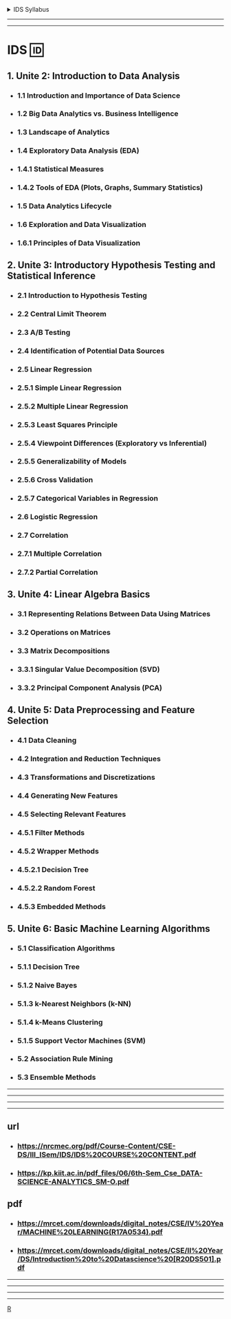 <details>
  <summary>IDS Syllabus</summary>

---
---
![image](https://github.com/user-attachments/assets/e8e6ae80-d06d-44f5-859f-f8c5bd8f783b)

</details>

---
---

# IDS 🆔 

## 1. Unite 2: Introduction to Data Analysis
- ###    1.1 Introduction and Importance of Data Science
- ###    1.2 Big Data Analytics vs. Business Intelligence
- ###    1.3 Landscape of Analytics
- ###    1.4 Exploratory Data Analysis (EDA)
- ###        1.4.1 Statistical Measures
- ###        1.4.2 Tools of EDA (Plots, Graphs, Summary Statistics)
- ###    1.5 Data Analytics Lifecycle
- ###    1.6 Exploration and Data Visualization
- ###        1.6.1 Principles of Data Visualization

## 2. Unite 3: Introductory Hypothesis Testing and Statistical Inference
- ###    2.1 Introduction to Hypothesis Testing
- ###    2.2 Central Limit Theorem
- ###    2.3 A/B Testing
- ###    2.4 Identification of Potential Data Sources
- ###    2.5 Linear Regression
- ###        2.5.1 Simple Linear Regression
- ###        2.5.2 Multiple Linear Regression
- ###        2.5.3 Least Squares Principle
- ###        2.5.4 Viewpoint Differences (Exploratory vs Inferential)
- ###        2.5.5 Generalizability of Models
- ###        2.5.6 Cross Validation
- ###        2.5.7 Categorical Variables in Regression
- ###    2.6 Logistic Regression
- ###    2.7 Correlation
- ###        2.7.1 Multiple Correlation
- ###        2.7.2 Partial Correlation

## 3. Unite 4: Linear Algebra Basics
- ###    3.1 Representing Relations Between Data Using Matrices
- ###    3.2 Operations on Matrices
- ###    3.3 Matrix Decompositions
- ###        3.3.1 Singular Value Decomposition (SVD)
- ###        3.3.2 Principal Component Analysis (PCA)

## 4. Unite 5: Data Preprocessing and Feature Selection
- ###    4.1 Data Cleaning
- ###    4.2 Integration and Reduction Techniques
- ###    4.3 Transformations and Discretizations
- ###    4.4 Generating New Features
- ###    4.5 Selecting Relevant Features
- ###        4.5.1 Filter Methods
- ###        4.5.2 Wrapper Methods
- ###            4.5.2.1 Decision Tree
- ###            4.5.2.2 Random Forest
- ###        4.5.3 Embedded Methods

## 5. Unite 6: Basic Machine Learning Algorithms
- ###    5.1 Classification Algorithms
- ###        5.1.1 Decision Tree
- ###        5.1.2 Naive Bayes
- ###        5.1.3 k-Nearest Neighbors (k-NN)
- ###        5.1.4 k-Means Clustering
- ###        5.1.5 Support Vector Machines (SVM)
- ###    5.2 Association Rule Mining
- ###    5.3 Ensemble Methods
 


---
---
---
---

## url
- ### https://nrcmec.org/pdf/Course-Content/CSE-DS/III_ISem/IDS/IDS%20COURSE%20CONTENT.pdf


- ### https://kp.kiit.ac.in/pdf_files/06/6th-Sem_Cse_DATA-SCIENCE-ANALYTICS_SM-O.pdf


## pdf
- ###  https://mrcet.com/downloads/digital_notes/CSE/IV%20Year/MACHINE%20LEARNING(R17A0534).pdf
-  ### https://mrcet.com/downloads/digital_notes/CSE/II%20Year/DS/Introduction%20to%20Datascience%20[R20DS501].pdf



---
---
---
---
[R](https://machinelearningprojects.net/handwritten-data-science-notes/)

